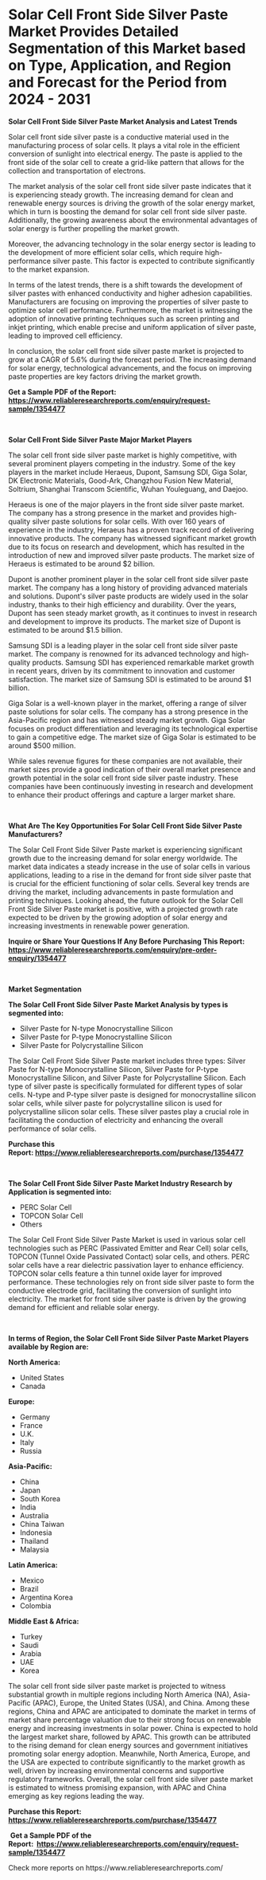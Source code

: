 <p><h1>Solar Cell Front Side Silver Paste Market Provides Detailed Segmentation of this Market based on Type, Application, and Region and Forecast for the Period from 2024 - 2031</h1></p><p><strong>Solar Cell Front Side Silver Paste Market Analysis and Latest Trends</strong></p>
<p><p>Solar cell front side silver paste is a conductive material used in the manufacturing process of solar cells. It plays a vital role in the efficient conversion of sunlight into electrical energy. The paste is applied to the front side of the solar cell to create a grid-like pattern that allows for the collection and transportation of electrons.</p><p>The market analysis of the solar cell front side silver paste indicates that it is experiencing steady growth. The increasing demand for clean and renewable energy sources is driving the growth of the solar energy market, which in turn is boosting the demand for solar cell front side silver paste. Additionally, the growing awareness about the environmental advantages of solar energy is further propelling the market growth.</p><p>Moreover, the advancing technology in the solar energy sector is leading to the development of more efficient solar cells, which require high-performance silver paste. This factor is expected to contribute significantly to the market expansion.</p><p>In terms of the latest trends, there is a shift towards the development of silver pastes with enhanced conductivity and higher adhesion capabilities. Manufacturers are focusing on improving the properties of silver paste to optimize solar cell performance. Furthermore, the market is witnessing the adoption of innovative printing techniques such as screen printing and inkjet printing, which enable precise and uniform application of silver paste, leading to improved cell efficiency.</p><p>In conclusion, the solar cell front side silver paste market is projected to grow at a CAGR of 5.6% during the forecast period. The increasing demand for solar energy, technological advancements, and the focus on improving paste properties are key factors driving the market growth.</p></p>
<p><strong>Get a Sample PDF of the Report:&nbsp; <a href="https://www.reliableresearchreports.com/enquiry/request-sample/1354477">https://www.reliableresearchreports.com/enquiry/request-sample/1354477</a></strong></p>
<p>&nbsp;</p>
<p><strong>Solar Cell Front Side Silver Paste Major Market Players</strong></p>
<p><p>The solar cell front side silver paste market is highly competitive, with several prominent players competing in the industry. Some of the key players in the market include Heraeus, Dupont, Samsung SDI, Giga Solar, DK Electronic Materials, Good-Ark, Changzhou Fusion New Material, Soltrium, Shanghai Transcom Scientific, Wuhan Youleguang, and Daejoo. </p><p>Heraeus is one of the major players in the front side silver paste market. The company has a strong presence in the market and provides high-quality silver paste solutions for solar cells. With over 160 years of experience in the industry, Heraeus has a proven track record of delivering innovative products. The company has witnessed significant market growth due to its focus on research and development, which has resulted in the introduction of new and improved silver paste products. The market size of Heraeus is estimated to be around $2 billion.</p><p>Dupont is another prominent player in the solar cell front side silver paste market. The company has a long history of providing advanced materials and solutions. Dupont's silver paste products are widely used in the solar industry, thanks to their high efficiency and durability. Over the years, Dupont has seen steady market growth, as it continues to invest in research and development to improve its products. The market size of Dupont is estimated to be around $1.5 billion.</p><p>Samsung SDI is a leading player in the solar cell front side silver paste market. The company is renowned for its advanced technology and high-quality products. Samsung SDI has experienced remarkable market growth in recent years, driven by its commitment to innovation and customer satisfaction. The market size of Samsung SDI is estimated to be around $1 billion.</p><p>Giga Solar is a well-known player in the market, offering a range of silver paste solutions for solar cells. The company has a strong presence in the Asia-Pacific region and has witnessed steady market growth. Giga Solar focuses on product differentiation and leveraging its technological expertise to gain a competitive edge. The market size of Giga Solar is estimated to be around $500 million.</p><p>While sales revenue figures for these companies are not available, their market sizes provide a good indication of their overall market presence and growth potential in the solar cell front side silver paste industry. These companies have been continuously investing in research and development to enhance their product offerings and capture a larger market share.</p></p>
<p>&nbsp;</p>
<p><strong>What Are The Key Opportunities For Solar Cell Front Side Silver Paste Manufacturers?</strong></p>
<p><p>The Solar Cell Front Side Silver Paste market is experiencing significant growth due to the increasing demand for solar energy worldwide. The market data indicates a steady increase in the use of solar cells in various applications, leading to a rise in the demand for front side silver paste that is crucial for the efficient functioning of solar cells. Several key trends are driving the market, including advancements in paste formulation and printing techniques. Looking ahead, the future outlook for the Solar Cell Front Side Silver Paste market is positive, with a projected growth rate expected to be driven by the growing adoption of solar energy and increasing investments in renewable power generation.</p></p>
<p><strong>Inquire or Share Your Questions If Any Before Purchasing This Report: <a href="https://www.reliableresearchreports.com/enquiry/pre-order-enquiry/1354477">https://www.reliableresearchreports.com/enquiry/pre-order-enquiry/1354477</a></strong></p>
<p>&nbsp;</p>
<p><strong>Market Segmentation</strong></p>
<p><strong>The Solar Cell Front Side Silver Paste Market Analysis by types is segmented into:</strong></p>
<p><ul><li>Silver Paste for N-type Monocrystalline Silicon</li><li>Silver Paste for P-type Monocrystalline Silicon</li><li>Silver Paste for Polycrystalline Silicon</li></ul></p>
<p><p>The Solar Cell Front Side Silver Paste market includes three types: Silver Paste for N-type Monocrystalline Silicon, Silver Paste for P-type Monocrystalline Silicon, and Silver Paste for Polycrystalline Silicon. Each type of silver paste is specifically formulated for different types of solar cells. N-type and P-type silver paste is designed for monocrystalline silicon solar cells, while silver paste for polycrystalline silicon is used for polycrystalline silicon solar cells. These silver pastes play a crucial role in facilitating the conduction of electricity and enhancing the overall performance of solar cells.</p></p>
<p><strong>Purchase this Report:&nbsp;<a href="https://www.reliableresearchreports.com/purchase/1354477">https://www.reliableresearchreports.com/purchase/1354477</a></strong></p>
<p>&nbsp;</p>
<p><strong>The Solar Cell Front Side Silver Paste Market Industry Research by Application is segmented into:</strong></p>
<p><ul><li>PERC Solar Cell</li><li>TOPCON Solar Cell</li><li>Others</li></ul></p>
<p><p>The Solar Cell Front Side Silver Paste Market is used in various solar cell technologies such as PERC (Passivated Emitter and Rear Cell) solar cells, TOPCON (Tunnel Oxide Passivated Contact) solar cells, and others. PERC solar cells have a rear dielectric passivation layer to enhance efficiency. TOPCON solar cells feature a thin tunnel oxide layer for improved performance. These technologies rely on front side silver paste to form the conductive electrode grid, facilitating the conversion of sunlight into electricity. The market for front side silver paste is driven by the growing demand for efficient and reliable solar energy.</p></p>
<p>&nbsp;</p>
<p><strong>In terms of Region, the Solar Cell Front Side Silver Paste Market Players available by Region are:</strong></p>
<p>
    <p> <strong> North America: </strong>
        <ul>
            <li>United States</li>
            <li>Canada</li>
        </ul>
        </p> 
    <p> <strong> Europe: </strong>
        <ul>
            <li>Germany</li>
            <li>France</li>
            <li>U.K.</li>
            <li>Italy</li>
            <li>Russia</li>
        </ul>
        </p> 
    <p> <strong> Asia-Pacific: </strong>
        <ul>
            <li>China</li>
            <li>Japan</li>
            <li>South Korea</li>
            <li>India</li>
            <li>Australia</li>
            <li>China Taiwan</li>
            <li>Indonesia</li>
            <li>Thailand</li>
            <li>Malaysia</li>
        </ul>
        </p> 
    <p> <strong> Latin America: </strong>
        <ul>
            <li>Mexico</li>
            <li>Brazil</li>
            <li>Argentina Korea</li>
            <li>Colombia</li>
        </ul>
        </p> 
    <p> <strong> Middle East & Africa: </strong>
        <ul>
            <li>Turkey</li>
            <li>Saudi</li>
            <li>Arabia</li>
            <li>UAE</li>
            <li>Korea</li>
        </ul>
    </p>
    </p>
<p><p>The solar cell front side silver paste market is projected to witness substantial growth in multiple regions including North America (NA), Asia-Pacific (APAC), Europe, the United States (USA), and China. Among these regions, China and APAC are anticipated to dominate the market in terms of market share percentage valuation due to their strong focus on renewable energy and increasing investments in solar power. China is expected to hold the largest market share, followed by APAC. This growth can be attributed to the rising demand for clean energy sources and government initiatives promoting solar energy adoption. Meanwhile, North America, Europe, and the USA are expected to contribute significantly to the market growth as well, driven by increasing environmental concerns and supportive regulatory frameworks. Overall, the solar cell front side silver paste market is estimated to witness promising expansion, with APAC and China emerging as key regions leading the way.</p></p>
<p><strong>Purchase this Report: <a href="https://www.reliableresearchreports.com/purchase/1354477">https://www.reliableresearchreports.com/purchase/1354477</a></strong></p>
<p>&nbsp;<strong>Get a Sample PDF of the Report:&nbsp;&nbsp;<a href="https://www.reliableresearchreports.com/enquiry/request-sample/1354477">https://www.reliableresearchreports.com/enquiry/request-sample/1354477</a></strong></p>
<p><strong></strong></p>
<p>Check more reports on https://www.reliableresearchreports.com/</p>